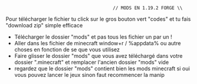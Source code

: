                                             // MODS EN 1.19.2 FORGE \\

Pour télécharger le fichier tu click sur le gros bouton vert "codes" et tu fais "download zip" simple efficace

- Télécharger le dossier "mods" et pas tous les fichier un par un !
- Aller dans les fichier de minecraft window+r / %appdata% ou autre choses en fonction de se que vous utilisez
- Faire glisser le dossier "mods" que vous avez téléchargé dans votre dossier ".minecraft" et remplacer l'ancien dossier "mods" vide
- regardez que le dossier "mods" contient bien les mods minecraft si oui vous pouvez lancer le jeux sinon faut recommencer la manip
